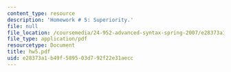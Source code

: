 ```yaml
---
content_type: resource
description: 'Homework # 5: Superiority.'
file: null
file_location: /coursemedia/24-952-advanced-syntax-spring-2007/e28373a1b49f589503d792f22e31aecc_hw5.pdf
file_type: application/pdf
resourcetype: Document
title: hw5.pdf
uid: e28373a1-b49f-5895-03d7-92f22e31aecc
---
```

